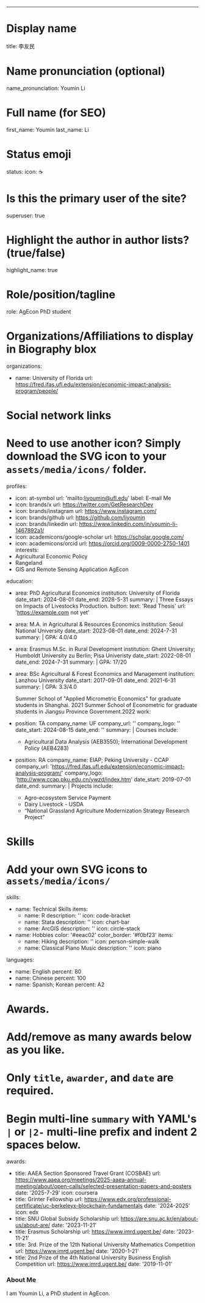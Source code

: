 ---
# Display name
title: 李友民

# Name pronunciation (optional)
name_pronunciation: Youmin Li

# Full name (for SEO)
first_name: Youmin
last_name: Li

# Status emoji
status:
  icon: ☕️

# Is this the primary user of the site?
superuser: true

# Highlight the author in author lists? (true/false)
highlight_name: true

# Role/position/tagline
role: AgEcon PhD student

# Organizations/Affiliations to display in Biography blox
organizations:
  - name: University of Florida
    url: https://fred.ifas.ufl.edu/extension/economic-impact-analysis-program/people/

# Social network links
# Need to use another icon? Simply download the SVG icon to your `assets/media/icons/` folder.
profiles:
  - icon: at-symbol
    url: 'mailto:liyoumin@ufl.edu'
    label: E-mail Me
  - icon: brands/x
    url: https://twitter.com/GetResearchDev
  - icon: brands/instagram
    url: https://www.instagram.com/
  - icon: brands/github
    url: https://github.com/liyoumin
  - icon: brands/linkedin
    url: https://www.linkedin.com/in/youmin-li-1467892a1/
  - icon: academicons/google-scholar
    url: https://scholar.google.com/
  - icon: academicons/orcid
    url: https://orcid.org/0009-0000-2750-1401
interests:
  - Agricultural Economic Policy
  - Rangeland
  - GIS and Remote Sensing Application AgEcon

education:
  - area: PhD Agricultural Economics
    institution: University of Florida
    date_start: 2024-08-01
    date_end: 2028-5-31
    summary: |
      Three Essays on Impacts of Livestocks Production.
    button:
      text: 'Read Thesis'
      url: 'https://example.com not yet'
  - area: M.A. in Agricultural & Resources Economics
    institution: Seoul National University
    date_start: 2023-08-01
    date_end: 2024-7-31
    summary: |
      GPA: 4.0/4.0 
  - area: Erasmus M.Sc. in Rural Development
    institution: Ghent University; Humboldt University zu Berlin; Pisa Univeristy
    date_start: 2022-08-01
    date_end: 2024-7-31
    summary: |
      GPA: 17/20 
  - area: BSc Agricultural & Forest Economics and Management
    institution: Lanzhou University
    date_start: 2017-09-01
    date_end: 2021-6-31
    summary: |
      GPA: 3.3/4.0
      
      Summer School of "Applied Micrometric Economics" for graduate students in Shanghai. 2021
      Summer School of Econometric for graduate students in Jiangsu Province Government.2022
work:
  - position: TA
    company_name: UF
    company_url: ''
    company_logo: ''
    date_start: 2024-08-15
    date_end: ''
    summary: |
      Courses include:
      - Agricultural Data Analysis (AEB3550); International Development Policy (AEB4283)
  - position: RA
    company_name: EIAP; Peking University - CCAP
    company_url: 'https://fred.ifas.ufl.edu/extension/economic-impact-analysis-program/'
    company_logo: 'http://www.ccap.pku.edu.cn/ywzd/index.htm'
    date_start: 2019-07-01
    date_end:
    summary: |
      Projects include:
      - Agro-ecosystem Service Payment
      - Dairy Livestock - USDA
      - “National Grassland Agriculture Modernization Strategy Research Project”

# Skills
# Add your own SVG icons to `assets/media/icons/`
skills:
  - name: Technical Skills
    items:
      - name: R
        description: ''
        icon: code-bracket
      - name: Stata
        description: ''
        icon: chart-bar
      - name: ArcGIS
        description: ''
        icon: circle-stack
  - name: Hobbies
    color: '#eeac02'
    color_border: '#f0bf23'
    items:
      - name: Hiking
        description: ''
        icon: person-simple-walk
      - name: Classical Piano Music
        description: ''
        icon: piano

languages:
  - name: English
    percent: 80
  - name: Chinese
    percent: 100
  - name: Spanish; Korean
    percent: A2

# Awards.
#   Add/remove as many awards below as you like.
#   Only `title`, `awarder`, and `date` are required.
#   Begin multi-line `summary` with YAML's `|` or `|2-` multi-line prefix and indent 2 spaces below.
awards:
  - title: AAEA Section Sponsored Travel Grant (COSBAE) 
    url: https://www.aaea.org/meetings/2025-aaea-annual-meeting/about/open-calls/selected-presentation-papers-and-posters
    date: '2025-7-29'
    icon: coursera
  - title: Grinter Fellowship
    url: https://www.edx.org/professional-certificate/uc-berkeleyx-blockchain-fundamentals
    date: '2024-2025'
    icon: edx
  - title: SNU Global Subsidy Scholarship
    url: https://are.snu.ac.kr/en/about-us/about-are/
    date: '2023-11-21'
  - title: Erasmus Scholarship
    url: https://www.imrd.ugent.be/
    date: '2023-11-21'
  - title: 3rd. Prize of the 12th National University Mathematics Competition 
    url: https://www.imrd.ugent.be/
    date: '2020-1-21'  
  - title: 2nd Prize of the 4th National University Business English Competition 
    url: https://www.imrd.ugent.be/
    date: '2019-11-01'


### About Me

I am Youmin Li, a PhD student in AgEcon.


